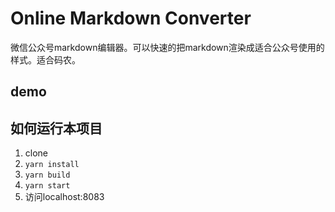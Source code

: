 # Online Markdown Converter

微信公众号markdown编辑器。可以快速的把markdown渲染成适合公众号使用的样式。适合码农。


## demo


## 如何运行本项目

1. clone
2. `yarn install`
3. `yarn build`
4. `yarn start`
5. 访问localhost:8083


